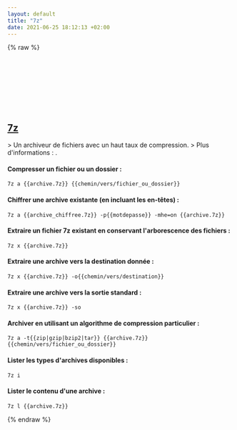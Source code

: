 ```yaml
---
layout: default
title: "7z"
date: 2021-06-25 18:12:13 +02:00
---
```

{% raw %}
<h2 id="7z">
  <a href="/fr/common/7z.html">7z</a> <a href="#7z"><svg class="icon">
    <use href="/assets/images/unicode_sprite.svg#link" />
  </svg></a>
</h2>
> Un archiveur de fichiers avec un haut taux de compression.
> Plus d'informations : <https://www.7-zip.org/>.

#### Compresser un fichier ou un dossier :
```shell
7z a {{archive.7z}} {{chemin/vers/fichier_ou_dossier}}
```
#### Chiffrer une archive existante (en incluant les en-têtes) :
```shell
7z a {{archive_chiffree.7z}} -p{{motdepasse}} -mhe=on {{archive.7z}}
```
#### Extraire un fichier 7z existant en conservant l'arborescence des fichiers :
```shell
7z x {{archive.7z}}
```
#### Extraire une archive vers la destination donnée :
```shell
7z x {{archive.7z}} -o{{chemin/vers/destination}}
```
#### Extraire une archive vers la sortie standard :
```shell
7z x {{archive.7z}} -so
```
#### Archiver en utilisant un algorithme de compression particulier :
```shell
7z a -t{{zip|gzip|bzip2|tar}} {{archive.7z}} {{chemin/vers/fichier_ou_dossier}}
```
#### Lister les types d'archives disponibles :
```shell
7z i
```
#### Lister le contenu d'une archive :
```shell
7z l {{archive.7z}}
```
{% endraw %}